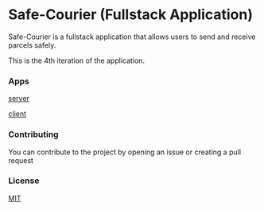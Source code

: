 # Safe-Courier (Fullstack Application)
Safe-Courier is a fullstack application that allows users to send and receive parcels safely.

This is the 4th iteration of the application.

### Apps
[server](server/README.md)

[client](client/README.md)

### Contributing
You can contribute to the project by opening an issue or creating a pull request

### License
[MIT](LICENSE)

